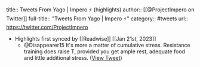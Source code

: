 title:: Tweets From Yago | Impero ⚡ (highlights)
author:: [[@ProjectImpero on Twitter]]
full-title:: "Tweets From Yago | Impero ⚡"
category:: #tweets
url:: https://twitter.com/ProjectImpero

- Highlights first synced by [[Readwise]] [[Jan 21st, 2023]]
	- @Disappearer15 It's more a matter of cumulative stress. Resistance training does raise T, provided you get ample rest, adequate food and little additional stress. ([View Tweet](https://twitter.com/ProjectImpero/status/1616207210752925697))